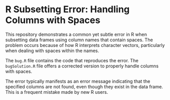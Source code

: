 # R Subsetting Error: Handling Columns with Spaces

This repository demonstrates a common yet subtle error in R when subsetting data frames using column names that contain spaces.  The problem occurs because of how R interprets character vectors, particularly when dealing with spaces within the names.

The `bug.R` file contains the code that reproduces the error. The `bugSolution.R` file offers a corrected version to properly handle columns with spaces.

The error typically manifests as an error message indicating that the specified columns are not found, even though they exist in the data frame.  This is a frequent mistake made by new R users.